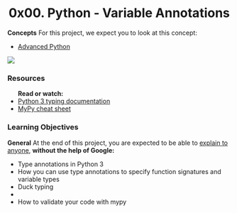 <center><h1>0x00. Python - Variable Annotations</h1></center>

<p>
<b>Concepts</b>
For this project, we expect you to look at this concept:

<ul>
<li><a href="https://alx-intranet.hbtn.io/concepts/554">Advanced Python</a></li>
</ul>
</p>

<img src="https://i.redd.it/y9y25tefi5401.png">

<h3>Resources</h3>

<ul>
<b>Read or watch:</b>

<li><a href="https://alx-intranet.hbtn.io/rltoken/5j0OtdWh36_HVAHKJX2gaA">Python 3 typing documentation</a></li>
<li><a href="https://alx-intranet.hbtn.io/rltoken/Eud-nrUG7x3iT6JD2Sas-g">MyPy cheat sheet</a></li>
</ul>

<h3>Learning Objectives</h3>

<p>
<b>General</b>
At the end of this project, you are expected to be able to <a href="https://alx-intranet.hbtn.io/rltoken/hGUom4nCewYmroS4ii_ZDQ">explain to anyone</a>, <b>without the help of Google:</b>
<ul>
<li>Type annotations in Python 3</li>
<li>How you can use type annotations to specify function signatures and variable types</li>
<li>Duck typing<li>
<li>How to validate your code with mypy</li>
</ul>
</p>

